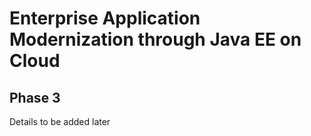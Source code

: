 # Enterprise Application Modernization through Java EE on Cloud

## Phase 3

Details to be added later

